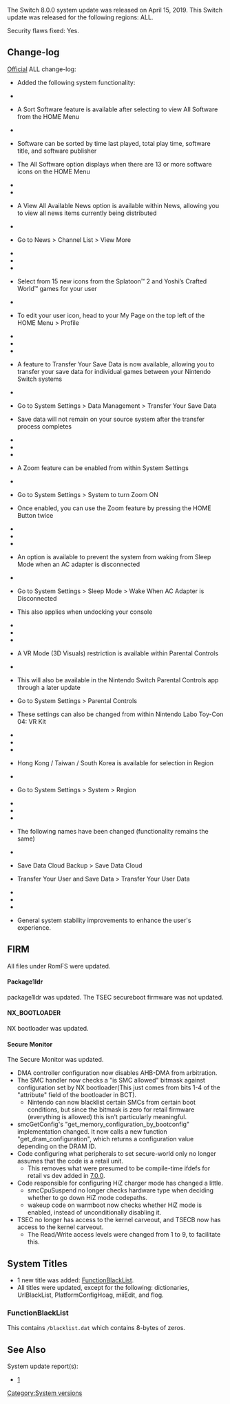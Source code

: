 The Switch 8.0.0 system update was released on April 15, 2019. This
Switch update was released for the following regions: ALL.

Security flaws fixed:
Yes.

## Change-log

[Official](https://en-americas-support.nintendo.com/app/answers/detail/a_id/22525/p/897)
ALL change-log:

  - Added the following system functionality:

  - 
  - A Sort Software feature is available after selecting to view All
    Software from the HOME Menu

  - 
  - Software can be sorted by time last played, total play time,
    software title, and software publisher

  - The All Software option displays when there are 13 or more software
    icons on the HOME Menu

  - 
  - 
  - A View All Available News option is available within News, allowing
    you to view all news items currently being distributed

  - 
  - Go to News \> Channel List \> View More

  - 
  - 
  - 
  - Select from 15 new icons from the Splatoon™ 2 and Yoshi’s Crafted
    World™ games for your user

  - 
  - To edit your user icon, head to your My Page on the top left of the
    HOME Menu \> Profile

  - 
  - 
  - 
  - A feature to Transfer Your Save Data is now available, allowing you
    to transfer your save data for individual games between your
    Nintendo Switch systems

  - 
  - Go to System Settings \> Data Management \> Transfer Your Save Data

  - Save data will not remain on your source system after the transfer
    process completes

  - 
  - 
  - 
  - A Zoom feature can be enabled from within System Settings

  - 
  - Go to System Settings \> System to turn Zoom ON

  - Once enabled, you can use the Zoom feature by pressing the HOME
    Button twice

  - 
  - 
  - 
  - An option is available to prevent the system from waking from Sleep
    Mode when an AC adapter is disconnected

  - 
  - Go to System Settings \> Sleep Mode \> Wake When AC Adapter is
    Disconnected

  - This also applies when undocking your console

  - 
  - 
  - 
  - A VR Mode (3D Visuals) restriction is available within Parental
    Controls

  - 
  - This will also be available in the Nintendo Switch Parental Controls
    app through a later update

  - Go to System Settings \> Parental Controls

  - These settings can also be changed from within Nintendo Labo Toy-Con
    04: VR Kit

  - 
  - 
  - 
  - Hong Kong / Taiwan / South Korea is available for selection in
    Region

  - 
  - Go to System Settings \> System \> Region

  - 
  - 
  - 
  - The following names have been changed (functionality remains the
    same)

  - 
  - Save Data Cloud Backup \> Save Data Cloud

  - Transfer Your User and Save Data \> Transfer Your User Data

  - 
  - 
  - 
  - General system stability improvements to enhance the user's
    experience.

## FIRM

All files under RomFS were updated.

#### Package1ldr

package1ldr was updated. The TSEC secureboot firmware was not updated.

#### NX\_BOOTLOADER

NX bootloader was updated.

#### Secure Monitor

The Secure Monitor was updated.

  - DMA controller configuration now disables AHB-DMA from arbitration.
  - The SMC handler now checks a "is SMC allowed" bitmask against
    configuration set by NX bootloader(This just comes from bits 1-4 of
    the "attribute" field of the bootloader in BCT).
      - Nintendo can now blacklist certain SMCs from certain boot
        conditions, but since the bitmask is zero for retail firmware
        (everything is allowed) this isn't particularly meaningful.
  - smcGetConfig's "get\_memory\_configuration\_by\_bootconfig"
    implementation changed. It now calls a new function
    "get\_dram\_configuration", which returns a configuration value
    depending on the DRAM ID.
  - Code configuring what peripherals to set secure-world only no longer
    assumes that the code is a retail unit.
      - This removes what were presumed to be compile-time ifdefs for
        retail vs dev added in [7.0.0](7.0.0.md "wikilink").
  - Code responsible for configuring HiZ charger mode has changed a
    little.
      - smcCpuSuspend no longer checks hardware type when deciding
        whether to go down HiZ mode codepaths.
      - wakeup code on warmboot now checks whether HiZ mode is enabled,
        instead of unconditionally disabling it.
  - TSEC no longer has access to the kernel carveout, and TSECB now has
    access to the kernel carveout.
      - The Read/Write access levels were changed from 1 to 9, to
        facilitate this.

## System Titles

  - 1 new title was added:
    [FunctionBlackList](#FunctionBlackList "wikilink").
  - All titles were updated, except for the following: dictionaries,
    UrlBlackList, PlatformConfigHoag, miiEdit, and flog.

### FunctionBlackList

This contains `/blacklist.dat` which contains 8-bytes of zeros.

## See Also

System update
    report(s):

  - [1](https://yls8.mtheall.com/ninupdates/reports.php?date=04-15-19_08-05-11&sys=hac)

[Category:System versions](Category:System_versions "wikilink")
